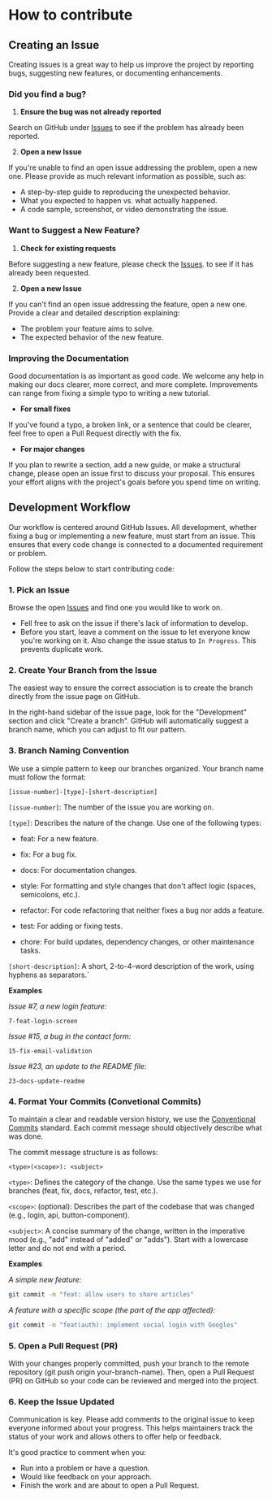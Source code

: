 # How to contribute

## Creating an Issue
Creating issues is a great way to help us improve the project by reporting bugs, suggesting new features, or documenting enhancements.

### Did you find a bug?

1. **Ensure the bug was not already reported** 

Search on GitHub under [Issues](https://github.com/eps-fcte-2025-2/plataforma-civica-frontend/issues) to see if the problem has already been reported.

2. **Open a new Issue** 

If you're unable to find an open issue addressing the problem, open a new one. Please provide as much relevant information as possible, such as:

* A step-by-step guide to reproducing the unexpected behavior.
* What you expected to happen vs. what actually happened.
* A code sample, screenshot, or video demonstrating the issue.

### Want to Suggest a New Feature?

1. **Check for existing requests** 

Before suggesting a new feature, please check the [Issues](https://github.com/eps-fcte-2025-2/plataforma-civica-frontend/issues). to see if it has already been requested.

2. **Open a new Issue**

If you can't find an open issue addressing the feature, open a new one. Provide a clear and detailed description explaining:

* The problem your feature aims to solve.
* The expected behavior of the new feature.

### Improving the Documentation
Good documentation is as important as good code. We welcome any help in making our docs clearer, more correct, and more complete. Improvements can range from fixing a simple typo to writing a new tutorial.

* **For small fixes** 

If you've found a typo, a broken link, or a sentence that could be clearer, feel free to open a Pull Request directly with the fix.

* **For major changes**

If you plan to rewrite a section, add a new guide, or make a structural change, please open an issue first to discuss your proposal. This ensures your effort aligns with the project's goals before you spend time on writing.

## Development Workflow

Our workflow is centered around GitHub Issues. All development, whether fixing a bug or implementing a new feature, must start from an issue. This ensures that every code change is connected to a documented requirement or problem.

Follow the steps below to start contributing code:

### 1. Pick an Issue

Browse the open [Issues](https://github.com/eps-fcte-2025-2/plataforma-civica-frontend/issues) and find one you would like to work on.

* Fell free to ask on the issue if there's lack of information to develop.
* Before you start, leave a comment on the issue to let everyone know you're working on it. Also change the issue status to `In Progress`. This prevents duplicate work.

### 2. Create Your Branch from the Issue

The easiest way to ensure the correct association is to create the branch directly from the issue page on GitHub.

In the right-hand sidebar of the issue page, look for the "Development" section and click "Create a branch". GitHub will automatically suggest a branch name, which you can adjust to fit our pattern.

### 3. Branch Naming Convention

We use a simple pattern to keep our branches organized. Your branch name must follow the format:

`[issue-number]-[type]-[short-description]`

`[issue-number]`: The number of the issue you are working on.

`[type]`: Describes the nature of the change. Use one of the following types:

* feat: For a new feature.

* fix: For a bug fix.

* docs: For documentation changes.

* style: For formatting and style changes that don't affect logic (spaces, semicolons, etc.).

* refactor: For code refactoring that neither fixes a bug nor adds a feature.

* test: For adding or fixing tests.

* chore: For build updates, dependency changes, or other maintenance tasks.

`[short-description]`: A short, 2-to-4-word description of the work, using hyphens as separators.`

**Examples**

*Issue #7, a new login feature:*

`7-feat-login-screen`

*Issue #15, a bug in the contact form:*

`15-fix-email-validation`

*Issue #23, an update to the README file:*

`23-docs-update-readme`

### 4. Format Your Commits (Convetional Commits)
To maintain a clear and readable version history, we use the [Conventional Commits](https://www.conventionalcommits.org/en/v1.0.0/#summary) standard. Each commit message should objectively describe what was done.

The commit message structure is as follows:

`<type>(<scope>): <subject>`

`<type>`: Defines the category of the change. Use the same types we use for branches (feat, fix, docs, refactor, test, etc.).

`<scope>`: (optional): Describes the part of the codebase that was changed (e.g., login, api, button-component).

`<subject>`: A concise summary of the change, written in the imperative mood (e.g., "add" instead of "added" or "adds"). Start with a lowercase letter and do not end with a period.

**Examples**

*A simple new feature:*

```bash 
git commit -m "feat: allow users to share articles"
```

*A feature with a specific scope (the part of the app affected):*

```bash 
git commit -m "feat(auth): implement social login with Googles"
```

### 5. Open a Pull Request (PR)
With your changes properly committed, push your branch to the remote repository (git push origin your-branch-name). Then, open a Pull Request (PR) on GitHub so your code can be reviewed and merged into the project.

### 6. Keep the Issue Updated
Communication is key. Please add comments to the original issue to keep everyone informed about your progress. This helps maintainers track the status of your work and allows others to offer help or feedback.

It's good practice to comment when you:

* Run into a problem or have a question.
* Would like feedback on your approach.
* Finish the work and are about to open a Pull Request.